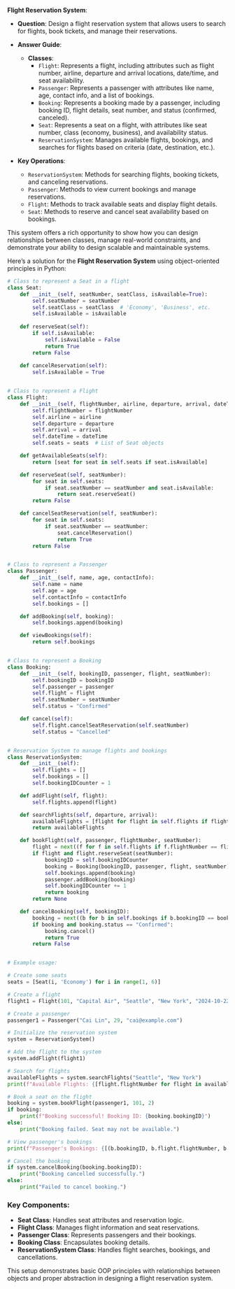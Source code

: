 **Flight Reservation System**:
   - **Question**: Design a flight reservation system that allows users to search for flights, book tickets, and manage their reservations.
   
   - **Answer Guide**:
     - **Classes**:
       - `Flight`: Represents a flight, including attributes such as flight number, airline, departure and arrival locations, date/time, and seat availability.
       - `Passenger`: Represents a passenger with attributes like name, age, contact info, and a list of bookings.
       - `Booking`: Represents a booking made by a passenger, including booking ID, flight details, seat number, and status (confirmed, canceled).
       - `Seat`: Represents a seat on a flight, with attributes like seat number, class (economy, business), and availability status.
       - `ReservationSystem`: Manages available flights, bookings, and searches for flights based on criteria (date, destination, etc.).

   - **Key Operations**:
     - `ReservationSystem`: Methods for searching flights, booking tickets, and canceling reservations.
     - `Passenger`: Methods to view current bookings and manage reservations.
     - `Flight`: Methods to track available seats and display flight details.
     - `Seat`: Methods to reserve and cancel seat availability based on bookings. 

This system offers a rich opportunity to show how you can design relationships between classes, manage real-world constraints, and demonstrate your ability to design scalable and maintainable systems.

Here’s a solution for the **Flight Reservation System** using object-oriented principles in Python:

```python
# Class to represent a Seat in a flight
class Seat:
    def __init__(self, seatNumber, seatClass, isAvailable=True):
        self.seatNumber = seatNumber
        self.seatClass = seatClass  # 'Economy', 'Business', etc.
        self.isAvailable = isAvailable
    
    def reserveSeat(self):
        if self.isAvailable:
            self.isAvailable = False
            return True
        return False
    
    def cancelReservation(self):
        self.isAvailable = True


# Class to represent a Flight
class Flight:
    def __init__(self, flightNumber, airline, departure, arrival, dateTime, seats):
        self.flightNumber = flightNumber
        self.airline = airline
        self.departure = departure
        self.arrival = arrival
        self.dateTime = dateTime
        self.seats = seats  # List of Seat objects

    def getAvailableSeats(self):
        return [seat for seat in self.seats if seat.isAvailable]

    def reserveSeat(self, seatNumber):
        for seat in self.seats:
            if seat.seatNumber == seatNumber and seat.isAvailable:
                return seat.reserveSeat()
        return False

    def cancelSeatReservation(self, seatNumber):
        for seat in self.seats:
            if seat.seatNumber == seatNumber:
                seat.cancelReservation()
                return True
        return False


# Class to represent a Passenger
class Passenger:
    def __init__(self, name, age, contactInfo):
        self.name = name
        self.age = age
        self.contactInfo = contactInfo
        self.bookings = []

    def addBooking(self, booking):
        self.bookings.append(booking)

    def viewBookings(self):
        return self.bookings


# Class to represent a Booking
class Booking:
    def __init__(self, bookingID, passenger, flight, seatNumber):
        self.bookingID = bookingID
        self.passenger = passenger
        self.flight = flight
        self.seatNumber = seatNumber
        self.status = "Confirmed"

    def cancel(self):
        self.flight.cancelSeatReservation(self.seatNumber)
        self.status = "Cancelled"


# Reservation System to manage flights and bookings
class ReservationSystem:
    def __init__(self):
        self.flights = []
        self.bookings = []
        self.bookingIDCounter = 1

    def addFlight(self, flight):
        self.flights.append(flight)

    def searchFlights(self, departure, arrival):
        availableFlights = [flight for flight in self.flights if flight.departure == departure and flight.arrival == arrival]
        return availableFlights

    def bookFlight(self, passenger, flightNumber, seatNumber):
        flight = next((f for f in self.flights if f.flightNumber == flightNumber), None)
        if flight and flight.reserveSeat(seatNumber):
            bookingID = self.bookingIDCounter
            booking = Booking(bookingID, passenger, flight, seatNumber)
            self.bookings.append(booking)
            passenger.addBooking(booking)
            self.bookingIDCounter += 1
            return booking
        return None

    def cancelBooking(self, bookingID):
        booking = next((b for b in self.bookings if b.bookingID == bookingID), None)
        if booking and booking.status == "Confirmed":
            booking.cancel()
            return True
        return False


# Example usage:

# Create some seats
seats = [Seat(i, 'Economy') for i in range(1, 6)]

# Create a flight
flight1 = Flight(101, "Capital Air", "Seattle", "New York", "2024-10-22 10:00 AM", seats)

# Create a passenger
passenger1 = Passenger("Cai Lin", 29, "cai@example.com")

# Initialize the reservation system
system = ReservationSystem()

# Add the flight to the system
system.addFlight(flight1)

# Search for flights
availableFlights = system.searchFlights("Seattle", "New York")
print(f"Available Flights: {[flight.flightNumber for flight in availableFlights]}")

# Book a seat on the flight
booking = system.bookFlight(passenger1, 101, 2)
if booking:
    print(f"Booking successful! Booking ID: {booking.bookingID}")
else:
    print("Booking failed. Seat may not be available.")

# View passenger's bookings
print(f"Passenger's Bookings: {[(b.bookingID, b.flight.flightNumber, b.seatNumber) for b in passenger1.viewBookings()]}")

# Cancel the booking
if system.cancelBooking(booking.bookingID):
    print("Booking cancelled successfully.")
else:
    print("Failed to cancel booking.")
```

### Key Components:
- **Seat Class**: Handles seat attributes and reservation logic.
- **Flight Class**: Manages flight information and seat reservations.
- **Passenger Class**: Represents passengers and their bookings.
- **Booking Class**: Encapsulates booking details.
- **ReservationSystem Class**: Handles flight searches, bookings, and cancellations.

This setup demonstrates basic OOP principles with relationships between objects and proper abstraction in designing a flight reservation system.